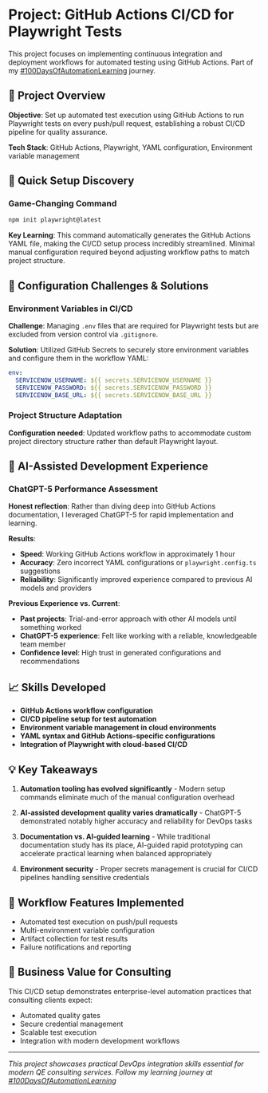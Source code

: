 # Project: GitHub Actions CI/CD for Playwright Tests

This project focuses on implementing continuous integration and deployment workflows for automated testing using GitHub Actions. Part of my [#100DaysOfAutomationLearning](https://github.com/yourusername/100DaysOfAutomationLearning) journey.

## 🎯 Project Overview

**Objective**: Set up automated test execution using GitHub Actions to run Playwright tests on every push/pull request, establishing a robust CI/CD pipeline for quality assurance.

**Tech Stack**: GitHub Actions, Playwright, YAML configuration, Environment variable management

## 🚀 Quick Setup Discovery

### Game-Changing Command
```bash
npm init playwright@latest
```

**Key Learning**: This command automatically generates the GitHub Actions YAML file, making the CI/CD setup process incredibly streamlined. Minimal manual configuration required beyond adjusting workflow paths to match project structure.

## 🔧 Configuration Challenges & Solutions

### Environment Variables in CI/CD
**Challenge**: Managing `.env` files that are required for Playwright tests but are excluded from version control via `.gitignore`.

**Solution**: Utilized GitHub Secrets to securely store environment variables and configure them in the workflow YAML:

```yaml
env:
  SERVICENOW_USERNAME: ${{ secrets.SERVICENOW_USERNAME }}
  SERVICENOW_PASSWORD: ${{ secrets.SERVICENOW_PASSWORD }}
  SERVICENOW_BASE_URL: ${{ secrets.SERVICENOW_BASE_URL }}
```

### Project Structure Adaptation
**Configuration needed**: Updated workflow paths to accommodate custom project directory structure rather than default Playwright layout.

## 🤖 AI-Assisted Development Experience

### ChatGPT-5 Performance Assessment
**Honest reflection**: Rather than diving deep into GitHub Actions documentation, I leveraged ChatGPT-5 for rapid implementation and learning.

**Results**:
- **Speed**: Working GitHub Actions workflow in approximately 1 hour
- **Accuracy**: Zero incorrect YAML configurations or `playwright.config.ts` suggestions
- **Reliability**: Significantly improved experience compared to previous AI models and providers

**Previous Experience vs. Current**:
- **Past projects**: Trial-and-error approach with other AI models until something worked
- **ChatGPT-5 experience**: Felt like working with a reliable, knowledgeable team member
- **Confidence level**: High trust in generated configurations and recommendations

## 📈 Skills Developed

- **GitHub Actions workflow configuration**
- **CI/CD pipeline setup for test automation**
- **Environment variable management in cloud environments**
- **YAML syntax and GitHub Actions-specific configurations**
- **Integration of Playwright with cloud-based CI/CD**

## 💡 Key Takeaways

1. **Automation tooling has evolved significantly** - Modern setup commands eliminate much of the manual configuration overhead

2. **AI-assisted development quality varies dramatically** - ChatGPT-5 demonstrated notably higher accuracy and reliability for DevOps tasks

3. **Documentation vs. AI-guided learning** - While traditional documentation study has its place, AI-guided rapid prototyping can accelerate practical learning when balanced appropriately

4. **Environment security** - Proper secrets management is crucial for CI/CD pipelines handling sensitive credentials

## 🔄 Workflow Features Implemented

- Automated test execution on push/pull requests
- Multi-environment variable configuration
- Artifact collection for test results
- Failure notifications and reporting

## 🎯 Business Value for Consulting

This CI/CD setup demonstrates enterprise-level automation practices that consulting clients expect:
- Automated quality gates
- Secure credential management
- Scalable test execution
- Integration with modern development workflows

---

*This project showcases practical DevOps integration skills essential for modern QE consulting services. Follow my learning journey at [#100DaysOfAutomationLearning](https://linkedin.com/in/yourprofile)*